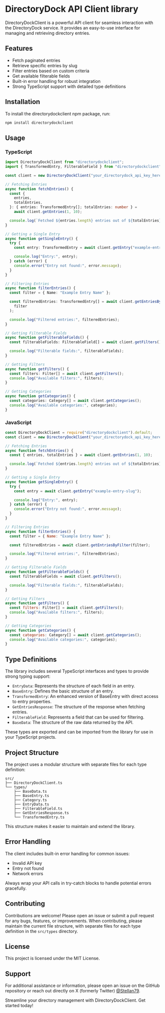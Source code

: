 # DirectoryDock API Client library

DirectoryDockClient is a powerful API client for seamless interaction with the DirectoryDock service. It provides an easy-to-use interface for managing and retrieving directory entries.

## Features

- Fetch paginated entries
- Retrieve specific entries by slug
- Filter entries based on custom criteria
- Get available filterable fields
- Built-in error handling for robust integration
- Strong TypeScript support with detailed type definitions

## Installation

To install the directorydockclient npm package, run:

```sh
npm install directorydockclient
```

## Usage

### TypeScript

```typescript
import DirectoryDockClient from "directorydockclient";
import { TransformedEntry, FilterableField } from "directorydockclient";

const client = new DirectoryDockClient("your_directorydock_api_key_here");

// Fetching Entries
async function fetchEntries() {
  const {
    entries,
    totalEntries,
  }: { entries: TransformedEntry[]; totalEntries: number } =
    await client.getEntries(1, 10);

  console.log(`Fetched ${entries.length} entries out of ${totalEntries}`);
}

// Getting a Single Entry
async function getSingleEntry() {
  try {
    const entry: TransformedEntry = await client.getEntry("example-entry-slug");

    console.log("Entry:", entry);
  } catch (error) {
    console.error("Entry not found:", error.message);
  }
}

// Filtering Entries
async function filterEntries() {
  const filter = { Name: "Example Entry Name" };

  const filteredEntries: TransformedEntry[] = await client.getEntriesByFilter(
    filter
  );

  console.log("Filtered entries:", filteredEntries);
}

// Getting Filterable Fields
async function getFilterableFields() {
  const filterableFields: FilterableField[] = await client.getFilters();

  console.log("Filterable fields:", filterableFields);
}

// Getting Filters
async function getFilters() {
  const filters: Filter[] = await client.getFilters();
  console.log("Available filters:", filters);
}

// Getting Categories
async function getCategories() {
  const categories: Category[] = await client.getCategories();
  console.log("Available categories:", categories);
}
```

### JavaScript

```javascript
const DirectoryDockClient = require("directorydockclient").default;
const client = new DirectoryDockClient("your_directorydock_api_key_here");

// Fetching Entries
async function fetchEntries() {
  const { entries, totalEntries } = await client.getEntries(1, 10);

  console.log(`Fetched ${entries.length} entries out of ${totalEntries}`);
}

// Getting a Single Entry
async function getSingleEntry() {
  try {
    const entry = await client.getEntry("example-entry-slug");

    console.log("Entry:", entry);
  } catch (error) {
    console.error("Entry not found:", error.message);
  }
}

// Filtering Entries
async function filterEntries() {
  const filter = { Name: "Example Entry Name" };

  const filteredEntries = await client.getEntriesByFilter(filter);

  console.log("Filtered entries:", filteredEntries);
}

// Getting Filterable Fields
async function getFilterableFields() {
  const filterableFields = await client.getFilters();

  console.log("Filterable fields:", filterableFields);
}

// Getting Filters
async function getFilters() {
  const filters: Filter[] = await client.getFilters();
  console.log("Available filters:", filters);
}

// Getting Categories
async function getCategories() {
  const categories: Category[] = await client.getCategories();
  console.log("Available categories:", categories);
}
```

## Type Definitions

The library includes several TypeScript interfaces and types to provide strong typing support:

- `EntryData`: Represents the structure of each field in an entry.
- `BaseEntry`: Defines the basic structure of an entry.
- `TransformedEntry`: An enhanced version of BaseEntry with direct access to entry properties.
- `GetEntriesResponse`: The structure of the response when fetching entries.
- `FilterableField`: Represents a field that can be used for filtering.
- `BaseData`: The structure of the raw data returned by the API.

These types are exported and can be imported from the library for use in your TypeScript projects.

## Project Structure

The project uses a modular structure with separate files for each type definition:

```
src/
├── DirectoryDockClient.ts
└── types/
    ├── BaseData.ts
    ├── BaseEntry.ts
    ├── Category.ts
    ├── EntryData.ts
    ├── FilterableField.ts
    ├── GetEntriesResponse.ts
    └── TransformedEntry.ts
```

This structure makes it easier to maintain and extend the library.

## Error Handling

The client includes built-in error handling for common issues:

- Invalid API key
- Entry not found
- Network errors

Always wrap your API calls in try-catch blocks to handle potential errors gracefully.

## Contributing

Contributions are welcome! Please open an issue or submit a pull request for any bugs, features, or improvements. When contributing, please maintain the current file structure, with separate files for each type definition in the `src/types` directory.

## License

This project is licensed under the MIT License.

## Support

For additional assistance or information, please open an issue on the GitHub repository or reach out directly on X (formerly Twitter) [@Stellan79](https://x.com/Stellan79).

Streamline your directory management with DirectoryDockClient. Get started today!
